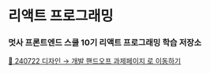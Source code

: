 # 리액트 프로그래밍

### 멋사 프론트엔드 스쿨 10기 리액트 프로그래밍 학습 저장소

[🎨 240722 디자인 → 개발 핸드오프 과제페이지 로 이동하기](https://github.com/heydoopal/likelion-react/tree/main/02-design-handoff)
